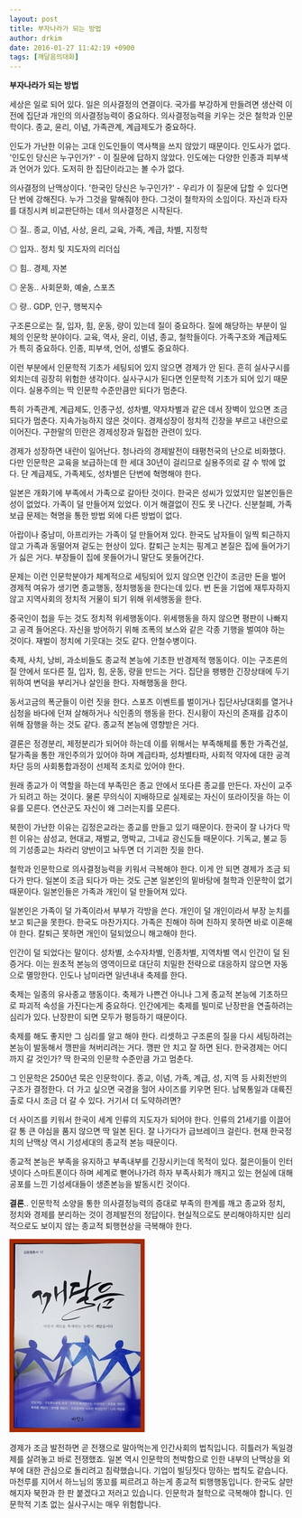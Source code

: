 ```yaml
---
layout: post
title: 부자나라가 되는 방법
author: drkim
date: 2016-01-27 11:42:19 +0900
tags: [깨달음의대화]
---
```

**부자나라가 되는 방법**

  


세상은 일로 되어 있다. 일은 의사결정의 연결이다. 국가를 부강하게 만들려면 생산력 이전에 집단과 개인의 의사결정능력이 중요하다. 의사결정능력을 키우는 것은 철학과 인문학이다. 종교, 윤리, 이념, 가족관계, 계급제도가 중요하다. 

  


인도가 가난한 이유는 고대 인도인들이 역사책을 쓰지 않았기 때문이다. 인도사가 없다. '인도인 당신은 누구인가?' - 이 질문에 답하지 않았다. 인도에는 다양한 인종과 피부색과 언어가 있다. 도저히 한 집단이라고는 볼 수가 없다. 

  


의사결정의 난맥상이다. '한국인 당신은 누구인가?' - 우리가 이 질문에 답할 수 있다면 단 번에 강해진다. 누가 그것을 말해줘야 한다. 그것이 철학자의 소임이다. 자신과 타자를 대칭시켜 비교판단하는 데서 의사결정은 시작된다. 

  


◎ 질.. 종교, 이념, 사상, 윤리, 교육, 가족, 계급, 차별, 지정학  


  
◎ 입자.. 정치 및 지도자의 리더십   


  
◎ 힘.. 경제, 자본  


  
◎ 운동.. 사회문화, 예술, 스포츠  


  
◎ 량.. GDP, 인구, 행복지수

  


구조론으로는 질, 입자, 힘, 운동, 량이 있는데 질이 중요하다. 질에 해당하는 부분이 일체의 인문학 분야이다. 교육, 역사, 윤리, 이념, 종교, 철학들이다. 가족구조와 계급제도가 특히 중요하다. 인종, 피부색, 언어, 성별도 중요하다.

  


이런 부분에서 인문학적 기초가 세팅되어 있지 않으면 경제가 안 된다. 흔히 실사구시를 외치는데 굉장히 위험한 생각이다. 실사구시가 된다면 인문학적 기초가 되어 있기 때문이다. 실용주의는 딱 인문학 수준만큼만 되다가 멈춘다. 

  


특히 가족관계, 계급제도, 인종구성, 성차별, 약자차별과 같은 데서 장벽이 있으면 조금 되다가 멈춘다. 지속가능하지 않은 것이다. 경제성장이 정치적 긴장을 부르고 내란으로 이어진다. 구한말의 민란은 경제성장과 밀접한 관련이 있다. 

  


경제가 성장하면 내란이 일어난다. 청나라의 경제발전이 태평천국의 난으로 비화했다. 다만 인문학은 교육을 보급하는데 한 세대 30년이 걸리므로 실용주의로 갈 수 밖에 없다. 단 계급제도, 가족제도, 성차별은 단번에 혁명해야 한다.

  


일본은 개화기에 부족에서 가족으로 갈아탄 것이다. 한국은 성씨가 있었지만 일본인들은 성이 없었다. 가족이 덜 만들어져 있었다. 이거 해결없이 진도 못 나간다. 신분철폐, 가족보급 문제는 혁명을 통한 방법 외에 다른 방법이 없다. 

  


아랍이나 중남미, 아프리카는 가족이 덜 만들어져 있다. 한국도 남자들이 일찍 퇴근하지 않고 가족과 동떨어져 겉도는 현상이 있다. 칼퇴근 눈치는 핑계고 본질은 집에 들어가기가 싫은 거다. 부장들이 집에 못들어가니 말단도 못들어간다.

  


문제는 이런 인문학분야가 체계적으로 세팅되어 있지 않으면 인간이 조금만 돈을 벌어 경제적 여유가 생기면 종교행동, 정치행동을 한다는데 있다. 번 돈을 기업에 재투자하지 않고 지역사회의 정치적 거물이 되기 위해 위세행동을 한다.

  


중국인이 첩을 두는 것도 정치적 위세행동이다. 위세행동을 하지 않으면 평판이 나빠지고 공격 들어온다. 자신을 방어하기 위해 조폭의 보스와 같은 각종 기행을 벌여야 하는 것이다. 재벌이 정치에 기웃대는 것도 같다. 안철수병이다.

  


축제, 사치, 낭비, 과소비들도 종교적 본능에 기초한 반경제적 행동이다. 이는 구조론의 질 안에서 또다른 질, 입자, 힘, 운동, 량을 만드는 거다. 집단을 팽팽한 긴장상태에 두기 위하여 변덕을 부리거나 살인을 한다. 자해행동을 한다. 

  


동서고금의 폭군들이 이런 짓을 한다. 스포츠 이벤트를 벌이거나 집단사냥대회를 열거나 심청을 바다에 던져 살해하거나 식인종의 행동을 한다. 진시황이 자신의 존재를 감추이 위해 잠행을 하는 것도 같다. 종교적 본능에 영향받은 거다.

  


결론은 정경분리, 제정분리가 되어야 하는데 이를 위해서는 부족해체를 통한 가족건설, 탈가족을 통한 개인주의가 있어야 하며 계급타파, 성차별타파, 사회적 약자에 대한 공격 차단 등의 사회통합과정이 선제적 조치로 있어야 한다. 

  


원래 종교가 이 역할을 하는데 부족민은 종교 안에서 또다른 종교를 만든다. 자신이 교주가 되려고 하는 것이다. 물론 무의식이 지배하므로 실제로는 자신이 또라이짓을 하는 이유를 모른다. 연산군도 자신이 왜 그러는지를 모른다.

  


북한이 가난한 이유는 김정은교라는 종교를 만들고 있기 때문이다. 한국이 잘 나가다 막힌 이유는 삼성교, 현대교, 재벌교, 명박교, 그네교 광신도들 때문이다. 기독교, 불교 등의 기성종교는 차라리 양반이고 놔두면 더 기괴한 짓을 한다.

  


철학과 인문학으로 의사결정능력을 키워서 극복해야 한다. 이게 안 되면 경제가 조금 되다가 만다. 일본이 조금 되다가 마는 것도 근본 일본인의 밑바탕에 철학과 인문학이 없기 때문이다. 일본인들은 가족과 개인이 덜 만들어져 있다.

  


일본인은 가족이 덜 가족이라서 부부가 각방을 쓴다. 개인이 덜 개인이라서 부장 눈치를 보고 퇴근을 못한다. 한국도 마찬가지다. 가족은 친해야 하며 친하지 못하면 바로 이혼해야 한다. 칼퇴근 못하면 개인이 덜되었으니 해고해야 한다.

  


인간이 덜 되었다는 말이다. 성차별, 소수자차별, 인종차별, 지역차별 역시 인간이 덜 된 증거다. 이는 원초적 본능의 영역이므로 대단히 치밀한 전략으로 대응하지 않으면 자동으로 멸망한다. 인도나 남미라면 일년내내 축제를 한다.

  


축제는 일종의 유사종교 행동이다. 축제가 나쁜건 아니나 그게 종교적 본능에 기초하므로 파괴적 속성을 가진다는게 중요하다. 인간에게는 축제를 빌미로 난장판을 연출하려는 심리가 있다. 난장판이 되면 모두가 평등하기 때문이다. 

  


축제를 해도 좋지만 그 심리를 알고 해야 한다. 리셋하고 구조론의 질을 다시 세팅하려는 본능이 발동해서 깽판을 쳐버리려는 거다. 깽판 안 치고 잘 하면 된다. 한국경제는 어디까지 갈 것인가? 딱 한국의 인문학 수준만큼 가고 멈춘다. 

  


그 인문학은 2500년 묵은 인문학이다. 종교, 이념, 가족, 계급, 성, 지역 등 사회전반의 구조가 결정한다. 더 가고 싶으면 국경을 헐어 사이즈를 키우면 된다. 남북통일과 대륙진출로 다시 조금 더 갈 수 있다. 거기서 더 도약하려면? 

  


더 사이즈를 키워서 한국이 세계 인류의 지도자가 되어야 한다. 인류의 21세기를 이끌어갈 통 큰 야심을 품지 않으면 딱 일본 된다. 잘 나가다가 급브레이크 걸린다. 현재 한국정치의 난맥상 역시 기성세대의 종교적 본능 때문이다. 

  


종교적 본능은 부족을 유지하고 부족내부를 긴장시키는데 목적이 있다. 젊은이들이 인터넷이다 스마트폰이다 하며 세계로 뻗어나가려 하자 부족사회가 깨지고 있는 현실에 대해 공포를 느낀 기성세대들이 생존본능을 발동시킨 것이다. 

  


**결론**.. 인문학적 소양을 통한 의사결정능력의 증대로 부족의 한계를 깨고 종교와 정치, 정치와 경제를 분리하는 것이 경제발전의 정답이다. 현실적으로도 분리해야하지만 심리적으로도 보이지 않는 종교적 퇴행현상을 극복해야 한다.

  


  



 
![](/files/attach/images/198/603/666/aDSC01523.JPG) 

  


경제가 조금 발전하면 곧 전쟁으로 말아먹는게 인간사회의 법칙입니다. 히틀러가 독일경제를 살려놓고 바로 전쟁했죠. 일본 역시 인문학의 천박함으로 인한 내부의 난맥상을 외부에 대한 관심으로 돌리려고 침략했습니다. 기업이 빌딩짓다 망하는 법칙도 같습니다. 마천루를 지어서 하느님의 똥꼬를 찌르려고 하는게 종교적 퇴행행동입니다. 한국도 살만해지자 북한과 한 판 붙겠다고 저러고 있습니다. 인문학과 철학으로 극복해야 합니다. 인문학적 기초 없는 실사구시는 매우 위험합니다.
